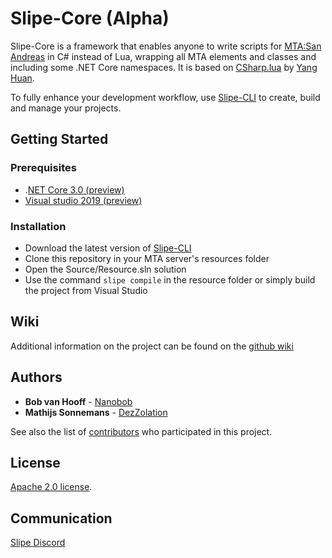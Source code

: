 # Slipe-Core (Alpha)

Slipe-Core is a framework that enables anyone to write scripts for [MTA:San Andreas](https://multitheftauto.com) in C# instead of Lua, wrapping all MTA elements and classes and including some .NET Core namespaces. It is based on [CSharp.lua](https://github.com/yanghuan/CSharp.lua) by [Yang Huan](https://github.com/yanghuan).

To fully enhance your development workflow, use [Slipe-CLI](https://github.com/mta-slipe/Slipe-CLI) to create, build and manage your projects.

## Getting Started

### Prerequisites


* .[NET Core 3.0 (preview)](https://dotnet.microsoft.com/download/dotnet-core/3.0)
* [Visual studio 2019 (preview)](https://visualstudio.microsoft.com/vs/preview/)



### Installation

* Download the latest version of [Slipe-CLI](https://github.com/mta-slipe/Slipe-CLI/releases)
* Clone this repository in your MTA server's resources folder
* Open the Source/Resource.sln solution
* Use the command ```slipe compile``` in the resource folder or simply build the project from Visual Studio

## Wiki
Additional information on the project can be found on the [github wiki](https://github.com/mta-slipe/Slipe-Core/wiki)

## Authors

* **Bob van Hooff** - [Nanobob](https://github.com/NanoBob)
* **Mathijs Sonnemans** - [DezZolation](https://github.com/DezZolation)

See also the list of [contributors](https://github.com/mta-slipe/Slipe-Core/graphs/contributors) who participated in this project.

## License
[Apache 2.0 license](https://github.com/mta-slipe/Slipe-Core/blob/master/LICENSE).

## Communication

[Slipe Discord](https://discord.gg/sZ3GNPF)
